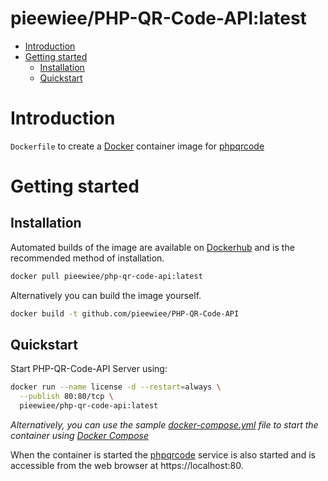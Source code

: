 
# pieewiee/PHP-QR-Code-API:latest

- [Introduction](#introduction)
- [Getting started](#getting-started)
  - [Installation](#installation)
  - [Quickstart](#quickstart)

# Introduction

`Dockerfile` to create a [Docker](https://www.docker.com/) container image for [phpqrcode](http://phpqrcode.sourceforge.net/) 




# Getting started

## Installation

Automated builds of the image are available on [Dockerhub](https://hub.docker.com/r/pieewiee/php-qr-code-api) and is the recommended method of installation.


```bash
docker pull pieewiee/php-qr-code-api:latest
```

Alternatively you can build the image yourself.

```bash
docker build -t github.com/pieewiee/PHP-QR-Code-API
```

## Quickstart

Start PHP-QR-Code-API Server using:

```bash
docker run --name license -d --restart=always \
  --publish 80:80/tcp \
  pieewiee/php-qr-code-api:latest
```

*Alternatively, you can use the sample [docker-compose.yml](docker-compose.yml) file to start the container using [Docker Compose](https://docs.docker.com/compose/)*

When the container is started the [phpqrcode](http://phpqrcode.sourceforge.net/) service is also started and is accessible from the web browser at https://localhost:80. 


